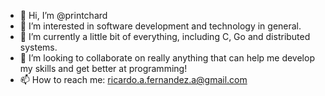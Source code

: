 - 👋 Hi, I’m @printchard
- 👀 I’m interested in software development and technology in general.
- 🌱 I’m currently a little bit of everything, including C, Go and distributed systems.
- 💞️ I’m looking to collaborate on really anything that can help me develop my skills and get better at programming!
- 📫 How to reach me: ricardo.a.fernandez.a@gmail.com
